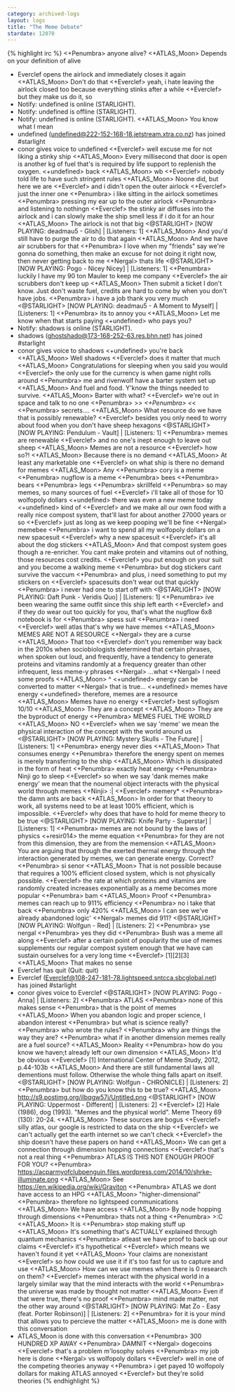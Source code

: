 ```yaml
---
category: archived-logs
layout: logs
title: "The Meme Debate"
stardate: 12070
---
```


{% highlight irc %}
<+Penumbra> anyone alive?
<+ATLAS_Moon> Depends on your definition of alive
* Everclef opens the airlock and immediately closes it again
<+ATLAS_Moon> Don't do that
<+Everclef> yeah, i hate leaving the airlock closed too because everything stinks after a while
<+Everclef> but they make us do it, so
* Notify: undefined is online (STARLIGHT).
* Notify: undefined is offline (STARLIGHT).
* Notify: undefined is online (STARLIGHT).
<+ATLAS_Moon> You know what I mean
* undefined (undefined@222-152-168-18.jetstream.xtra.co.nz) has joined #starlight
* conor gives voice to undefined
<+Everclef> well excuse me for not liking a stinky ship
<+ATLAS_Moon> Every millisecond that door is open is another kg of fuel that's is required by life support to replenish the oxygen.
<+undefined> back
<+ATLAS_Moon> wb
<+Everclef> nobody told life to have such stringent rules
<+ATLAS_Moon> Noone did, but here we are
<+Everclef> and i didn't open the outer airlock
<+Everclef> just the inner one
<+Penumbra> i like sitting in the airlock sometimes
<+Penumbra> pressing my ear up to the outer airlock
<+Penumbra> and listening to nothingn
<+Everclef> the stinky air diffuses into the airlock and i can slowly make the ship smell less  if i do it for  an hour
<+ATLAS_Moon> The airlock is not that big
<@STARLIGHT> [NOW PLAYING: deadmau5 - Glish] | [Listeners: 1]
<+ATLAS_Moon> And you'd still have to purge the air to do that again
<+ATLAS_Moon> And we have air scrubbers for that
<+Penumbra> I love when my "friends" say we're gonna do something, then make an excuse for not doing it right now, then never getting back to me
<+Nergal> thats life
<@STARLIGHT> [NOW PLAYING: Pogo - Nicey Nicey] | [Listeners: 1]
<+Penumbra> luckily I have my 90 ton Mauler to keep me company
<+Everclef> the air scrubbers don't keep up
<+ATLAS_Moon> Then submit a ticket I don't know. Just don't waste fuel, credits are hard to come by when you don't have jobs.
<+Penumbra> i have a job thank you very much
<@STARLIGHT> [NOW PLAYING: deadmau5 - A Moment to Myself] | [Listeners: 1]
<+Penumbra> its to annoy you
<+ATLAS_Moon> Let me know when that starts paying
<+undefined> who pays you?
* Notify: shadows is online (STARLIGHT).
* shadows (ghostshado@173-168-252-63.res.bhn.net) has joined #starlight
* conor gives voice to shadows
<+undefined> you're back
<+ATLAS_Moon> Well shadows
<+Everclef> does it matter that much
<+ATLAS_Moon> Congratulations for sleeping when you said you would
<+Everclef> the only use for the currency is when game night rolls around
<+Penumbra> me and rivenwolf have a barter system set up
<+ATLAS_Moon> And fuel and food. Y'know the things needed to survive.
<+ATLAS_Moon> Barter with what?
<+Everclef> we're out in space and talk to no one
<+Penumbra> >_>
<+Penumbra> <_<
<+Penumbra> secrets....
<+ATLAS_Moon> What resource do we have that is possibly renewable?
<+Everclef> besides you only need to worry about food when you don't have sheep hexagons
<@STARLIGHT> [NOW PLAYING: Pendulum - Vault] | [Listeners: 1]
<+Penumbra> memes are renewable
<+Everclef> and no one's inept enough to leave out sheep
<+ATLAS_Moon> Memes are not a resource
<+Everclef> how so?!
<+ATLAS_Moon> Because there is no demand
<+ATLAS_Moon> At least any marketable one
<+Everclef> on what ship is there no demand for memes
<+ATLAS_Moon> Any
<+Penumbra> cory is a meme
<+Penumbra> nugflow is a meme
<+Penumbra> bees
<+Penumbra> bears
<+Penumbra> legs
<+Penumbra> skrillfeld
<+Penumbra> so may memes, so many sources of fuel
<+Everclef> i'll take all of those for 10 wolfopoly dollars
<+undefined> there was even a new meme today
<+undefined> kind of
<+Everclef> and we make all our own food with a really nice compost  system, that'll last for about another 27000 years or so
<+Everclef> just as long as we keep pooping we'll be fine
<+Nergal> memebee
<+Penumbra> i want to spend all my wolfopoly dollars on a new spacesuit
<+Everclef> why a new spacesuit
<+Everclef> it's all about the dog stickers
<+ATLAS_Moon> And that compost system goes though a re-enricher. You cant make protein and vitamins out of nothing, those resources cost credits.
<+Everclef> you put enough on your suit and you become a walking meme
<+Penumbra> but dog stickers cant survive the vaccum
<+Penumbra> and plus, i need something to put my stickers on
<+Everclef> spacesuits don't wear out that quickly
<+Penumbra> i never had one to start off with
<@STARLIGHT> [NOW PLAYING: Daft Punk - Veridis Quo] | [Listeners: 1]
<+Penumbra> ive been wearing the same outfit since this ship left earth
<+Everclef> and if they do wear out too quickly for you, that's what the nugflow 6x8 notebook is for
<+Penumbra> spess suit
<+Penumbra> i need
<+Everclef> well atlas that's why we have memes
<+ATLAS_Moon> MEMES ARE NOT A RESOURCE
<+Nergal> they are a curse
<+ATLAS_Moon> That too
<+Everclef> don't you remember way back in the 2010s when sociobiologists determined that certain phrases, when spoken out loud, and frequently, have a tendency to generate proteins and vitamins randomly at a frequency greater than other infrequent, less meme-y phrases
<+Nergal> ...what
<+Nergal> I need some proofs
<+ATLAS_Moon> ^
<+undefined> energy can be converted to matter
<+Nergal> that is true...
<+undefined> memes have energy
<+undefined> therefore, memes are a resource
<+ATLAS_Moon> Memes have no energy
<+Everclef> best syllogism 10/10
<+ATLAS_Moon> They are a concept
<+ATLAS_Moon> They are the byproduct of energy
<+Penumbra> MEMES FUEL THE WORLD
<+ATLAS_Moon> NO
<+Everclef> when we say 'meme' we mean the physical interaction of the concept with the world around us
<@STARLIGHT> [NOW PLAYING: Mystery Skulls - The Future] | [Listeners: 1]
<+Penumbra> energy never dies
<+ATLAS_Moon> That consumes energy
<+Penumbra> therefore the energy spent on memes is merely transferring to the ship
<+ATLAS_Moon> Which is dissipated in the form of heat
<+Penumbra> exactly heat energy
<+Penumbra> Ninji go to sleep
<+Everclef> so when we say 'dank memes make energy' we mean that the noumenal object interacts with the physical world through memes
<+Ninji> :|
<+Everclef> memery*
<+Penumbra> the damn ants are back
<+ATLAS_Moon> In order for that theory to work, all systems need to be at least 100% efficient, which is impossible.
<+Everclef> why does that have to hold for meme theory to be true
<@STARLIGHT> [NOW PLAYING: Knife Party - Superstar] | [Listeners: 1]
<+Penumbra> memes are not bound by the laws of physics
<+resir014> the meme equation
<+Penumbra> for they are not from this dimension, they are from the memension
<+ATLAS_Moon> You are arguing that through the exerted thermal energy through the interaction generated by memes, we can generate energy. Correct?
<+Penumbra> si senor
<+ATLAS_Moon> That is not possible because that requires a 100% efficient closed system, which is not physically possible.
<+Everclef> the rate at which proteins and vitamins are randomly created increases exponentially as a meme becomes more popular
<+Penumbra> bam
<+ATLAS_Moon> Proof
<+Penumbra> memes can reach up to 911% efficiency
<+Penumbra> no i take that back
<+Penumbra> only 420%
<+ATLAS_Moon> I can see we've already abandoned logic'
<+Nergal> memes did 911?
<@STARLIGHT> [NOW PLAYING: Wolfgun - Red] | [Listeners: 2]
<+Penumbra> yse nergal
<+Penumbra> yes they did
<+Penumbra> Bush was a meme all along
<+Everclef> after a certain point of popularity the use of memes supplements our regular compost system enough that we have can sustain ourselves for a very long time
<+Everclef> [1][2][3]
<+ATLAS_Moon> That makes no sense
* Everclef has quit (Quit: quit)
* Everclef (Everclef@108-247-181-78.lightspeed.sntcca.sbcglobal.net) has joined #starlight
* conor gives voice to Everclef
<@STARLIGHT> [NOW PLAYING: Pogo - Anna] | [Listeners: 2]
<+Penumbra> ATLAS
<+Penumbra> none of this makes sense
<+Penumbra> that is the point of memes
<+ATLAS_Moon> When you abandon logic and proper science, I abandon interest
<+Penumbra> but what is science really?
<+Penumbra> who wrote the rules?
<+Penumbra> why are things the way they are?
<+Penumbra> what if in another dimension memes really are a fuel source?
<+ATLAS_Moon> Reality
<+Penumbra> how do you know we haven;t already left our own dimension
<+ATLAS_Moon> It'd be obvious
<+Everclef> [1] International Center of Meme Study, 2012, p.44-103b
<+ATLAS_Moon> And there are still fundamental laws all dementions must follow. Otherwise the whole thing falls apart on itself.
<@STARLIGHT> [NOW PLAYING: Wolfgun - CHRONICLE] | [Listeners: 2]
<+Penumbra> but how do you know this to be true?
<+ATLAS_Moon> http://s9.postimg.org/ilbqgw57j/Untitled.png
<@STARLIGHT> [NOW PLAYING: Uppermost - Different] | [Listeners: 2]
<+Everclef> [2] Hale (1986), dog (1993). "Memes and the physical world". Meme Theory 69 (130): 20-24.
<+ATLAS_Moon> These sources are bogus
<+Everclef> silly atlas, our google is restricted to data on the ship
<+Everclef> we can't actually get the earth internet so we can't check
<+Everclef> the ship doesn't have these papers on hand
<+ATLAS_Moon> We can get a connection through dimension hopping connections
<+Everclef> that's not a real thing
<+Penumbra> ATLAS IS THIS NOT ENOUGH PROOF FOR YOU?
<+Penumbra> https://acparmyofclubpenguin.files.wordpress.com/2014/10/shrke-illuminate.png
<+ATLAS_Moon> See https://en.wikipedia.org/wiki/Graviton
<+Penumbra> ATLAS we dont have access to an HPG
<+ATLAS_Moon> "higher-dimensional"
<+Penumbra> therefore no lightspeed communications
<+ATLAS_Moon> We have access
<+ATLAS_Moon> By node hopping through dimensions
<+Penumbra> thats not a thing
<+Penumbra> >:C
<+ATLAS_Moon> It is
<+Penumbra> stop making stuff up
<+ATLAS_Moon> It's something that's ACTUALLY explained through quantum mechanics
<+Penumbra> atleast we have proof to back up our claims
<+Everclef> it's hypothetical
<+Everclef> which means we haven't found it yet
<+ATLAS_Moon> Your claims are nonexistant
<+Everclef> so how could we use it if it's too fast for us to capture and use
<+ATLAS_Moon> How can we use memes when there is 0 research on them?
<+Everclef> memes interact with the physical world in a largely similar way that the mind interacts with the world
<+Penumbra> the universe was made by thought not matter
<+ATLAS_Moon> Even if that were true, there's no proof
<+Penumbra> mind made matter, not the other way around
<@STARLIGHT> [NOW PLAYING: Mat Zo - Easy (feat. Porter Robinson)] | [Listeners: 2]
<+Penumbra> for it is your mind that allows you to percieve the matter
<+ATLAS_Moon> me is done with this conversation
* ATLAS_Moon is done with this conversation
<+Penumbra> 300 HUNDRED XP AWAY
<+Penumbra> DAMNIT
<+Nergal> dogecoins
<+Everclef> that's a problem m'losophy solves
<+Penumbra> my job here is done
<+Nergal> vs wolfopoly dollars
<+Everclef> well in one of the competing theories anyway
<+Penumbra> i get payed 10 wolfopoly dollars for making ATLAS annoyed
<+Everclef> but they're solid theories
{% endhighlight %}
